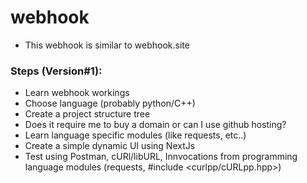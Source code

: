 # webhook

- This webhook is similar to webhook.site

### Steps (Version#1):
  - Learn webhook workings
  - Choose language (probably python/C++)
  - Create a project structure tree
  - Does it require me to buy a domain or can I use github hosting?
  - Learn language specific modules (like requests, etc..)
  - Create a simple dynamic UI using NextJs
  - Test using Postman, cURl/libURL, Innvocations from programming language modules (requests, #include <curlpp/cURLpp.hpp>)
